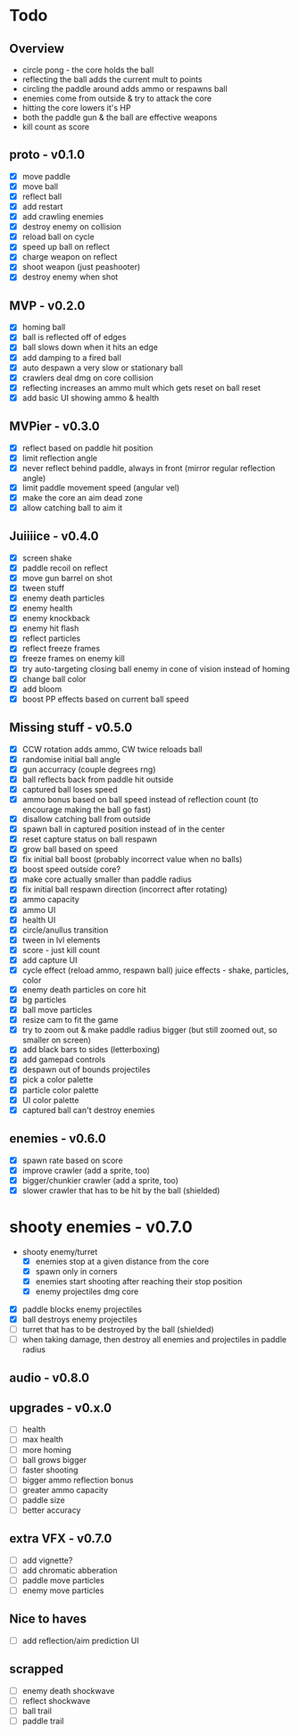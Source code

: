 # Todo

## Overview

- circle pong - the core holds the ball
- reflecting the ball adds the current mult to points
- circling the paddle around adds ammo or respawns ball
- enemies come from outside & try to attack the core
- hitting the core lowers it's HP
- both the paddle gun & the ball are effective weapons
- kill count as score

## proto - v0.1.0

- [x] move paddle
- [x] move ball
- [x] reflect ball
- [x] add restart
- [x] add crawling enemies
- [x] destroy enemy on collision 
- [x] reload ball on cycle
- [x] speed up ball on reflect
- [x] charge weapon on reflect
- [x] shoot weapon (just peashooter)
- [x] destroy enemy when shot

## MVP - v0.2.0
- [x] homing ball
- [x] ball is reflected off of edges
- [x] ball slows down when it hits an edge
- [x] add damping to a fired ball
- [x] auto despawn a very slow or stationary ball
- [x] crawlers deal dmg on core collision
- [x] reflecting increases an ammo mult which gets reset on ball reset
- [x] add basic UI showing ammo & health

## MVPier - v0.3.0

- [x] reflect based on paddle hit position
- [x] limit reflection angle
- [x] never reflect behind paddle, always in front (mirror regular reflection angle)
- [x] limit paddle movement speed (angular vel)
- [x] make the core an aim dead zone
- [x] allow catching ball to aim it

## Juiiiice - v0.4.0

- [x] screen shake
- [x] paddle recoil on reflect
- [x] move gun barrel on shot
- [x] tween stuff
- [x] enemy death particles
- [x] enemy health
- [x] enemy knockback
- [x] enemy hit flash
- [x] reflect particles
- [x] reflect freeze frames
- [x] freeze frames on enemy kill
- [x] try auto-targeting closing ball enemy in cone of vision instead of homing
- [x] change ball color
- [x] add bloom
- [x] boost PP effects based on current ball speed

## Missing stuff - v0.5.0

- [x] CCW rotation adds ammo, CW twice reloads ball
- [x] randomise initial ball angle
- [x] gun accurracy (couple degrees rng)
- [x] ball reflects back from paddle hit outside
- [x] captured ball loses speed
- [x] ammo bonus based on ball speed instead of reflection count (to encourage making the ball go fast)
- [x] disallow catching ball from outside
- [x] spawn ball in captured position instead of in the center
- [x] reset capture status on ball respawn
- [x] grow ball based on speed
- [x] fix initial ball boost (probably incorrect value when no balls)
- [x] boost speed outside core?
- [x] make core actually smaller than paddle radius
- [x] fix initial ball respawn direction (incorrect after rotating)
- [x] ammo capacity
- [x] ammo UI
- [x] health UI
- [x] circle/anullus transition
- [x] tween in lvl elements
- [x] score - just kill count
- [x] add capture UI
- [x] cycle effect (reload ammo, respawn ball) juice effects - shake, particles, color
- [x] enemy death particles on core hit
- [x] bg particles
- [x] ball move particles
- [x] resize cam to fit the game
- [x] try to zoom out & make paddle radius bigger (but still zoomed out, so smaller on screen)
- [x] add black bars to sides (letterboxing)
- [x] add gamepad controls
- [x] despawn out of bounds projectiles
- [x] pick a color palette
- [x] particle color palette
- [x] UI color palette
- [x] captured ball can't destroy enemies

## enemies - v0.6.0

- [x] spawn rate based on score
- [x] improve crawler (add a sprite, too)
- [x] bigger/chunkier crawler (add a sprite, too)
- [x] slower crawler that has to be hit by the ball (shielded)

# shooty enemies - v0.7.0

- shooty enemy/turret
  - [x] enemies stop at a given distance from the core
  - [x] spawn only in corners
  - [x] enemies start shooting after reaching their stop position
  - [x] enemy projectiles dmg core
- [x] paddle blocks enemy projectiles
- [x] ball destroys enemy projectiles
- [ ] turret that has to be destroyed by the ball (shielded)
- [ ] when taking damage, then destroy all enemies and projectiles in paddle radius

## audio - v0.8.0

## upgrades - v0.x.0

- [ ] health
- [ ] max health
- [ ] more homing
- [ ] ball grows bigger
- [ ] faster shooting
- [ ] bigger ammo reflection bonus
- [ ] greater ammo capacity
- [ ] paddle size
- [ ] better accuracy

## extra VFX - v0.7.0

- [ ] add vignette?
- [ ] add chromatic abberation
- [ ] paddle move particles
- [ ] enemy move particles

## Nice to haves

- [ ] add reflection/aim prediction UI

## scrapped

- [ ] enemy death shockwave
- [ ] reflect shockwave
- [ ] ball trail
- [ ] paddle trail
